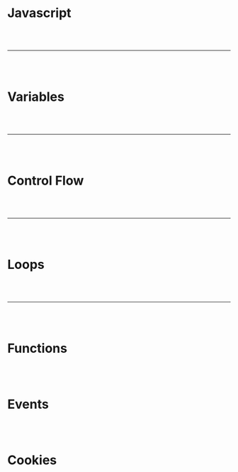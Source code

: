 # Javascript

<br>
<Br>
  
---

<br>
<Br>

# Variables

<br>
<Br>
  
---

<br>
<Br>

# Control Flow

<br>
<Br>
  
---

<br>
<Br>

# Loops

<br>
<Br>
  
---

<br>
<Br>

# Functions


<br>
<br>

# Events


<br>
<br>

# Cookies 

















